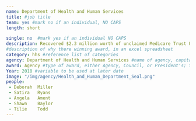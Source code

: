 ```yaml
---
name: Department of Health and Human Services
title: #job title
team: yes #mark no if an individual, NO CAPS
length: short

single: no  #mark yes if an individual NO CAPS
description: Recovered $2.3 million worth of unclaimed Medicare Trust Funds from States and U.S through a partnership between Medicare, Treasury, and State Governments and Territories.
#description of why there winning award, in an excel spreadsheet
category: hhs #reference list of categories
agency: Department of Health and Human Services #name of agency, capitalize first letter of each name
award: Agency #type of award, either Agency, Council, or President's; this is case sensitive so make sure to match the options listed exactly. This section generates the format of the card
Year: 2018 #variable to be used at later date
image: "/img/agency/Health_and_Human_Department_Seal.png"
people:
 - Deborah	Miller
 - Satira	Ryans
 - Angela	Ament
 - Shawn	Baylor
 - Tilie	Todd
---
```


